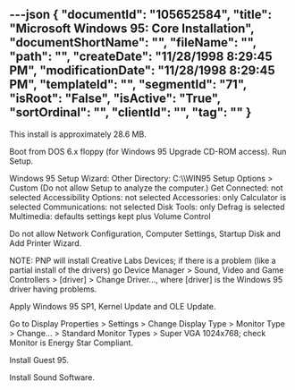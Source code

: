 ---json
{
  "documentId": "105652584",
  "title": "Microsoft Windows 95: Core Installation",
  "documentShortName": "",
  "fileName": "",
  "path": "",
  "createDate": "11/28/1998 8:29:45 PM",
  "modificationDate": "11/28/1998 8:29:45 PM",
  "templateId": "",
  "segmentId": "71",
  "isRoot": "False",
  "isActive": "True",
  "sortOrdinal": "",
  "clientId": "",
  "tag": ""
}
---

This install is approximately 28.6 MB.

Boot from DOS 6.x floppy (for Windows 95 Upgrade CD-ROM access). Run Setup.

Windows 95 Setup Wizard:
    Other Directory: C:&bsol;&bsol;WIN95
    Setup Options &gt; Custom
    (Do not allow Setup to analyze the computer.)
    Get Connected: not selected
    Accessibility Options: not selected
    Accessories: only Calculator is selected
    Communications: not selected
    Disk Tools: only Defrag is selected
    Multimedia: defaults settings kept plus Volume Control
    
Do not allow Network Configuration, Computer Settings, Startup Disk and Add Printer Wizard.

NOTE: PNP will install Creative Labs Devices; if there is a problem (like a partial install of the drivers) go Device Manager &gt; Sound, Video and Game Controllers &gt; [driver] &gt; Change Driver..., where [driver] is the Windows 95 driver having problems.

Apply Windows 95 SP1, Kernel Update and OLE Update.

Go to Display Properties &gt; Settings &gt; Change Display Type &gt; Monitor Type &gt; Change... &gt; Standard Monitor Types &gt; Super VGA 1024x768; check Monitor is Energy Star Compliant.

Install Guest 95.

Install Sound Software.
